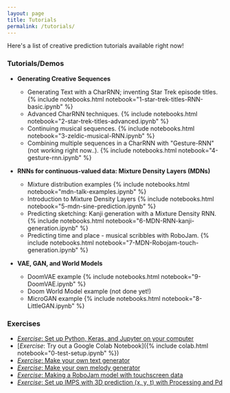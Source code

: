```yaml
---
layout: page
title: Tutorials
permalink: /tutorials/
---
```


Here's a list of creative prediction tutorials available right now!

### Tutorials/Demos

- **Generating Creative Sequences**
    - Generating Text with a CharRNN; inventing Star Trek episode titles. {% include notebooks.html notebook="1-star-trek-titles-RNN-basic.ipynb" %}
    - Advanced CharRNN techniques. {% include notebooks.html notebook="2-star-trek-titles-advanced.ipynb" %}
    - Continuing musical sequences. {% include notebooks.html notebook="3-zeldic-musical-RNN.ipynb" %}
    - Combining multiple sequences in a CharRNN with "Gesture-RNN" (not working right now..). {% include notebooks.html notebook="4-gesture-rnn.ipynb" %}

- **RNNs for continuous-valued data: Mixture Density Layers (MDNs)**
    - Mixture distribution examples {% include notebooks.html notebook="mdn-talk-examples.ipynb" %}
    - Introduction to Mixture Density Layers  {% include notebooks.html notebook="5-mdn-sine-prediction.ipynb" %}
    - Predicting sketching: Kanji generation with a Mixture Density RNN. {% include notebooks.html notebook="6-MDN-RNN-kanji-generation.ipynb" %}
    - Predicting time and place - musical scribbles with RoboJam. {% include notebooks.html notebook="7-MDN-Robojam-touch-generation.ipynb" %}

- **VAE, GAN, and World Models**
    - DoomVAE example {% include notebooks.html notebook="9-DoomVAE.ipynb" %}
    - Doom World Model example (not done yet!)
    - MicroGAN example {% include notebooks.html notebook="8-LittleGAN.ipynb" %}

### Exercises

- [_Exercise_: Set up Python, Keras, and Jupyter on your computer]({{site.baseurl}}/setup)
- [_Exercise_: Try out a Google Colab Notebook]({% include colab.html notebook="0-test-setup.ipynb" %})
- [_Exercise_: Make your own text generator]({{site.baseurl}}/hack/text/)
- [_Exercise_: Make your own melody generator]({{site.baseurl}}/hack/melody/)
- [_Exercise_: Making a RoboJam model with touchscreen data]({{site.baseurl}}/hack/robojam)
- [_Exercise_: Set up IMPS with 3D prediction (x, y, t) with Processing and Pd]({{site.baseurl}}/hack/imps-demo)

